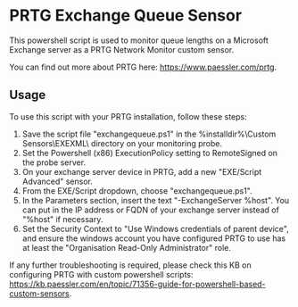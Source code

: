 # PRTG Exchange Queue Sensor

This powershell script is used to monitor queue lengths on a Microsoft Exchange server as a PRTG Network Monitor custom sensor.

You can find out more about PRTG here: https://www.paessler.com/prtg.

## Usage

To use this script with your PRTG installation, follow these steps:
1. Save the script file "exchangequeue.ps1" in the %installdir%\Custom Sensors\EXEXML\ directory on your monitoring probe.
2. Set the Powershell (x86) ExecutionPolicy setting to RemoteSigned on the probe server.
2. On your exchange server device in PRTG, add a new "EXE/Script Advanced" sensor.
3. From the EXE/Script dropdown, choose "exchangequeue.ps1".
4. In the Parameters section, insert the text "-ExchangeServer %host". You can put in the IP address or FQDN of your exchange server instead of "%host" if necessary.
5. Set the Security Context to "Use Windows credentials of parent device", and ensure the windows account you have configured PRTG to use has at least the "Organisation Read-Only Administrator" role.

If any further troubleshooting is required, please check this KB on configuring PRTG with custom powershell scripts: https://kb.paessler.com/en/topic/71356-guide-for-powershell-based-custom-sensors.
